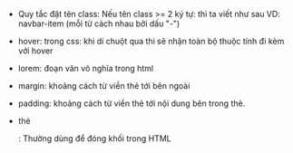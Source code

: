 - Quy tắc đặt tên class: Nếu tên class >= 2 ký tự: thì ta viết như sau
  VD: navbar-item (mỗi từ cách nhau bởi dấu "-")

- hover: trong css: khi di chuột qua thì sẽ nhận toàn bộ thuộc tính đi kèm với hover

- lorem: đoạn văn vô nghĩa trong html

- margin: khoảng cách từ viền thẻ tới bên ngoài
- padding: khoảng cách từ viền thẻ tới nội dung bên trong thẻ.

- thẻ <div></div>: Thường dùng để đóng khối trong HTML
